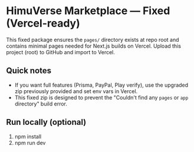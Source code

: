 # HimuVerse Marketplace — Fixed (Vercel-ready)

This fixed package ensures the `pages/` directory exists at repo root and contains minimal pages needed for Next.js builds on Vercel. Upload this project (root) to GitHub and import to Vercel.

## Quick notes
- If you want full features (Prisma, PayPal, Play verify), use the upgraded zip previously provided and set env vars in Vercel.
- This fixed zip is designed to prevent the "Couldn't find any `pages` or `app` directory" build error.

## Run locally (optional)
1. npm install
2. npm run dev

